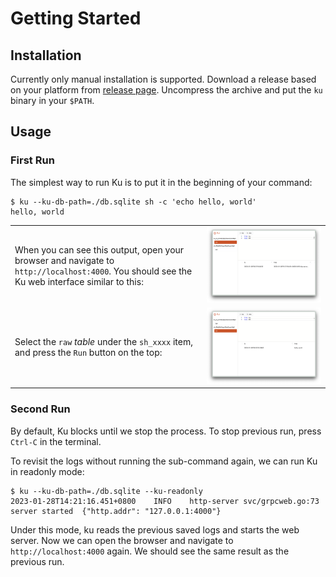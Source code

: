 # Getting Started

## Installation

Currently only manual installation is supported. Download a release based on your platform from [release page][release_page]. Uncompress the archive and put the `ku` binary in your `$PATH`.

[release_page]: https://github.com/b4fun/ku/releases

## Usage

### First Run

The simplest way to run Ku is to put it in the beginning of your command:

```
$ ku --ku-db-path=./db.sqlite sh -c 'echo hello, world'
hello, world
```

| | |
|:------|:-------|
| When you can see this output, open your browser and navigate to `http://localhost:4000`. You should see the Ku web interface similar to this: | <img src="assets/getting-started 1.png" /> |
| Select the `raw` *table* under the `sh_xxxx` item, and press the `Run` button on the top: | <img src="assets/getting-started 2.png" /> |

### Second Run

By default, Ku blocks until we stop the process. To stop previous run, press `Ctrl-C` in the terminal.

To revisit the logs without running the sub-command again, we can run Ku in readonly mode:

```
$ ku --ku-db-path=./db.sqlite --ku-readonly
2023-01-28T14:21:16.451+0800	INFO	http-server	svc/grpcweb.go:73	server started	{"http.addr": "127.0.0.1:4000"}
```

Under this mode, ku reads the previous saved logs and starts the web server. Now we can open the browser and navigate to `http://localhost:4000` again. We should see the same result as the previous run.